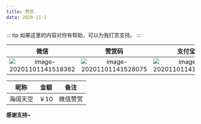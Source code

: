 ```yaml
---
title: 赞赏
data: 2020-11-1
---
```

::: tip
如果这里的内容对你有帮助，可以为我打赏支持。
:::

|                             微信                             |                            赞赏码                            |                            支付宝                            |
| :----------------------------------------------------------: | :----------------------------------------------------------: | :----------------------------------------------------------: |
| ![image-20201101141518362](https://images.shiguangping.com//imgs/20201101141518.png) | ![image-20201101141528075](https://images.shiguangping.com//imgs/20201101141528.png) | ![image-20201101141539236](https://images.shiguangping.com//imgs/20201101141539.png) |







| 昵称     | 金额 | 备注     |
| -------- | ---- | -------- |
| 海阔天空 | ￥10 | 微信赞赏 |

**感谢支持~**
